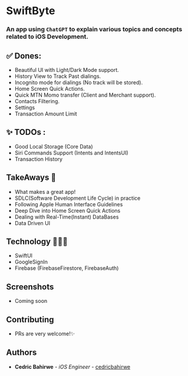 # SwiftByte

### An app using `ChatGPT` to explain various topics and concepts related to iOS Development.
<!-- Download it on [AppStore](https://apps.apple.com/ke/app/dial-it/id1591756747). -->


## ✅ Dones:
* Beautiful UI with Light/Dark Mode support.
* History View to Track Past dialings.
* Incognito mode for dialings (No track will be stored).
* Home Screen Quick Actions.
* Quick MTN Momo transfer (Client and Merchant support).
* Contacts Filtering.
* Settings
* Transaction Amount Limit 

## ✨ TODOs :

* Good Local Storage (Core Data)
* Siri Commands Support (Intents and IntentsUI)
* Transaction History

## TakeAways 🚀

- What makes a great app!
- SDLC(Software Development Life Cycle) in practice
- Following Apple Human Interface Guidelines
- Deep Dive into Home Screen Quick Actions
- Dealing with Real-Time(Instant) DataBases
- Data Driven UI

## Technology 🧑🏽‍💻 
- SwiftUI
- GoogleSignIn
- Firebase (FirebaseFirestore, FirebaseAuth)

## Screenshots

- Coming soon

## Contributing

- PRs are very welcome!✨

## Authors

* **Cedric Bahirwe** - *iOS Engineer* - [cedricbahirwe](https://github.com/cedricbahirwe)
